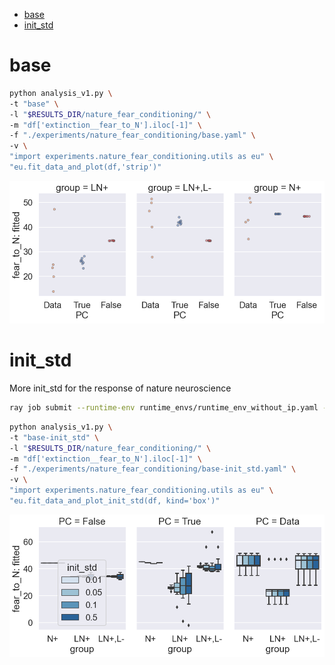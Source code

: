 - [base](#base)
- [init\_std](#init_std)

<!-- # base

```bash
# done
python main.py -c nature_fear_conditioning/base
```

```bash
# done
python analysis_v1.py \
-t "base" \
-l "$RESULTS_DIR/nature_fear_conditioning/" \
-m "df['extinction__fear_to_N'].iloc[-1]" \
-f "./experiments/nature_fear_conditioning/base.yaml" \
-g 'init_std' \
-v \
"import experiments.nature_fear_conditioning.utils as eu" \
"eu.fit_data_and_plot(df)"
```

[doc](./base.md)

```bash
# done
python analysis_v1.py \
-t "base-strip" \
-l "$RESULTS_DIR/nature_fear_conditioning/" \
-m "df['extinction__fear_to_N'].iloc[-1]" \
-f "./experiments/nature_fear_conditioning/base.yaml" \
-g 'init_std' \
-v \
"import experiments.nature_fear_conditioning.utils as eu" \
"eu.fit_data_and_plot(df,'strip')"
```

[doc](./base-strip.md)

'init_std'__ 0.01 works and is what we need to update the paper. -->

# base

```bash
python analysis_v1.py \
-t "base" \
-l "$RESULTS_DIR/nature_fear_conditioning/" \
-m "df['extinction__fear_to_N'].iloc[-1]" \
-f "./experiments/nature_fear_conditioning/base.yaml" \
-v \
"import experiments.nature_fear_conditioning.utils as eu" \
"eu.fit_data_and_plot(df,'strip')"
```

![](./base-.png)

# init_std

More init_std for the response of nature neuroscience

```bash
ray job submit --runtime-env runtime_envs/runtime_env_without_ip.yaml --address $pssr --  python main.py -c nature_fear_conditioning/base-init_std
```

```bash
python analysis_v1.py \
-t "base-init_std" \
-l "$RESULTS_DIR/nature_fear_conditioning/" \
-m "df['extinction__fear_to_N'].iloc[-1]" \
-f "./experiments/nature_fear_conditioning/base-init_std.yaml" \
-v \
"import experiments.nature_fear_conditioning.utils as eu" \
"eu.fit_data_and_plot_init_std(df, kind='box')"
```

![](./base-init_std-.png)

<!-- # hidden size

More hidden neurons for the response of nature neuroscience

```bash
ray job submit --runtime-env runtime_envs/runtime_env_without_ip.yaml --address $pssr --  python main.py -c nature_fear_conditioning/base-hidden_size
```

```bash
python analysis_v1.py \
-t "base-hidden_size" \
-l "$RESULTS_DIR/nature_fear_conditioning/" \
-m "df['extinction__fear_to_N'].iloc[-1]" \
-f "./experiments/nature_fear_conditioning/base-hidden_size.yaml" \
-v \
"import experiments.nature_fear_conditioning.utils as eu" \
"eu.fit_data_and_plot_hidden_size(df,is_has_is_fc=False,kind='strip')"
```

![](./base-hidden_size-.png)

## hidden size with fully connected input to hidden and hidden to output

```bash
# pending: look at small net all search
python main.py -c nature_fear_conditioning/base-hidden_size-fc
# todo: add seed and others back to formal experiment
# todo: add hidden size back to formal experiment

# done
python analysis_v1.py \
-t "base-hidden_size-fc" \
-l "$RESULTS_DIR/nature_fear_conditioning/" \
-m "df['extinction__fear_to_N'].iloc[-1]" \
-f "./experiments/nature_fear_conditioning/base-hidden_size-fc.yaml" \
-v \
"import experiments.nature_fear_conditioning.utils as eu" \
"eu.fit_data_and_plot_hidden_size(df)"

```

![](./base-hidden_size-fc-.png) -->
